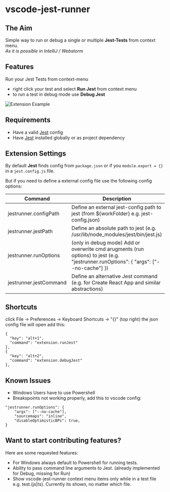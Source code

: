 # vscode-jest-runner

## The Aim
Simple way to run or debug a single or multiple **Jest-Tests** from context menu.  
*As it is possible in IntelliJ / Webstorm*

## Features
Run your Jest Tests from context-menu  
- right click your test and select **Run Jest** from context menu 
- to run a test in debug mode use **Debug Jest**
    
![Extension Example](https://github.com/firsttris/vscode-jest/raw/master/public/vscode-jest.gif)

## Requirements
- Have a valid [Jest](https://github.com/facebook/jest) config
- Have [Jest](https://github.com/facebook/jest) installed globally or as project dependency

## Extension Settings
By default **Jest** finds config from `package.json` or if you `module.export = {}` in a `jest.config.js` file.

But if you need to define a external config file use the following config options:

| Command | Description |
| --- | --- |
| jestrunner.configPath | Define an external jest-config path to jest (from ${workFolder} e.g. jest-config.json) |
| jestrunner.jestPath | Define an absolute path to jest (e.g. /usr/lib/node_modules/jest/bin/jest.js) |
| jestrunner.runOptions | (only in debug mode) Add or overwrite cmd arugments (run options) to jest (e.g. "jestrunner.runOptions": { "args": ["--no-cache"] }) |
| jestrunner.jestCommand | Define an alternative Jest command (e.g. for Create React App and similar abstractions) |

## Shortcuts
click File -> Preferences -> Keyboard Shortcuts -> "{}" (top right)
the json config file will open
add this:
````
{
  "key": "alt+1",
  "command": "extension.runJest"
},
{
  "key": "alt+2",
  "command": "extension.debugJest"
},
````

## Known Issues
- Windows Users have to use Powershell
- Breakspoints not working properly, add this to vscode config:

````
"jestrunner.runOptions": {
    "args": ["--no-cache"],
    "sourcemaps": "inline",
    "disableOptimisticBPs": true,
}
````

## Want to start contributing features?
Here are some requested features:
- For Windows always default to Powershell for running tests.
- Ability to pass command line arguments to Jest. (already implemented for Debug, missing for Run)
- Show vscode-jest-runner context menu items only while in a test file e.g. test.(js|ts). Currently its shown, no matter which file.
